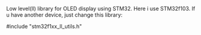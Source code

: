 Low level(ll) library for OLED display using STM32.
Here i use STM32f103. If u have another device, just change this library:

#include "stm32f1xx_ll_utils.h"
